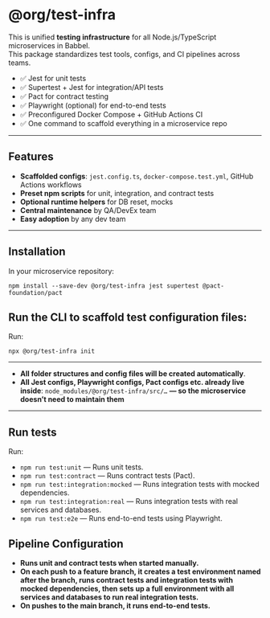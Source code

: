 # @org/test-infra

This is unified **testing infrastructure** for all Node.js/TypeScript microservices in Babbel.  
This package standardizes test tools, configs, and CI pipelines across teams.

- ✅ Jest for unit tests
- ✅ Supertest + Jest for integration/API tests
- ✅ Pact for contract testing
- ✅ Playwright (optional) for end-to-end tests
- ✅ Preconfigured Docker Compose + GitHub Actions CI
- ✅ One command to scaffold everything in a microservice repo

---

## Features

- **Scaffolded configs**: `jest.config.ts`, `docker-compose.test.yml`, GitHub Actions workflows
- **Preset npm scripts** for unit, integration, and contract tests
- **Optional runtime helpers** for DB reset, mocks
- **Central maintenance** by QA/DevEx team
- **Easy adoption** by any dev team

---

## Installation

In your microservice repository:

```
npm install --save-dev @org/test-infra jest supertest @pact-foundation/pact
```

## Run the CLI to scaffold test configuration files:

Run:
```
npx @org/test-infra init
```
---
- **All folder structures and config files will be created automatically**.
- **All Jest configs, Playwright configs, Pact configs etc. already live inside**: `node_modules/@org/test-infra/src/…` **— so the microservice doesn’t need to maintain them**
---

## Run tests

Run:

- `npm run test:unit` — Runs unit tests.
- `npm run test:contract` — Runs contract tests (Pact).
- `npm run test:integration:mocked` — Runs integration tests with mocked dependencies.
- `npm run test:integration:real` — Runs integration tests with real services and databases.
- `npm run test:e2e` — Runs end-to-end tests using Playwright.

## Pipeline Configuration

- **Runs unit and contract tests when started manually.**
- **On each push to a feature branch, it creates a test environment named after the branch, runs contract tests and integration tests with mocked dependencies, then sets up a full environment with all services and databases to run real integration tests.**
- **On pushes to the main branch, it runs end-to-end tests.**